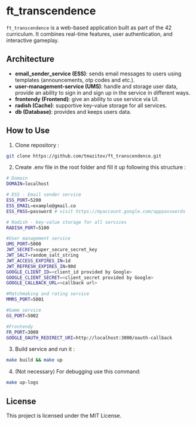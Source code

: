 # ft_transcendence

`ft_transcendence` is a web-based application built as part of the 42 curriculum. It combines real-time features, user authentication, and interactive gameplay.


## Architecture
- **email_sender_service (ESS)**: sends email messages to users using templates  (announcements, otp codes and etc.).
- **user-management-service (UMS)**: handle and storage user data, provide an ability to sign in and sign up in the service in different ways.
- **frontendy (Frontend)**: give an ability to use service via UI.
- **radish (Cache)**: supportive key-value storage for all services.
- **db (Database)**: provides and keeps users data.

## How to Use
1. Clone repository :
```bash
git clone https://github.com/tmazitov/ft_transcendence.git
```

2. Create .env file in the root folder and fill it up following this structure :
```bash
# Domain
DOMAIN=localhost

# ESS - Email sender service
ESS_PORT=5200
ESS_EMAIL=example@gmail.co
ESS_PASS=password # visit https://myaccount.google.com/apppasswords

# Radish - key-value storage for all services
RADISH_PORT=5100

#User management service
UMS_PORT=5000
JWT_SECRET=super_secure_secret_key
JWT_SALT=random_salt_string
JWT_ACCESS_EXPIRES_IN=1d
JWT_REFRESH_EXPIRES_IN=90d
GOOGLE_CLIENT_ID=<client_id provided by Google>
GOOGLE_CLIENT_SECRET=<client_secret provided by Google>
GOOGLE_CALLBACK_URL=<callback url>

#Matchmaking and rating service
MMRS_PORT=5001

#Game service
GS_PORT=5002

#Frontendy
FR_PORT=3000
GOOGLE_OAUTH_REDIRECT_URI=http://localhost:3000/oauth-callback
```

3. Build service and run it :
```bash 
make build && make up
```

4. (Not necessary) For debugging use this command:
```bash
make up-logs
```

## License
This project is licensed under the MIT License.